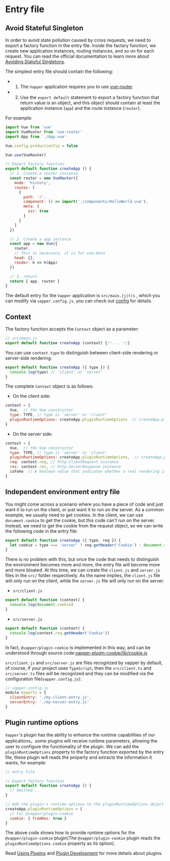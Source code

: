 # Entry file

## Avoid Stateful Singleton

In order to avoid state pollution caused by cross requests, we need to export a factory function in the entry file. Inside the factory function, we create new application instances, routing instances, and so on for each request. You can read the official documentation to learn more about [Avoiding Statuful Singletons](https://ssr.vuejs.org/guide/structure.html#avoid-stateful-singletons).

The simplest entry file should contain the following:

- 1. The `Vapper` application requires you to use [vue-router](https://router.vuejs.org/).
- 2. Use the `export default` statement to export a factory function that return value is an object, and this object should contain at least the application instance (`app`) and the route instance (`router`).

For example:

```js
import Vue from 'vue'
import VueRouter from 'vue-router'
import App from './App.vue'

Vue.config.productionTip = false

Vue.use(VueRouter)

// Export factory function
export default function createApp () {
  // 1. Create a router instance
  const router = new VueRouter({
    mode: 'history',
    routes: [
      {
        path: '/',
        component: () => import('./components/HelloWorld.vue'),
        meta: {
          ssr: true
        }
      }
    ]
  })

  // 2. Create a app instance
  const app = new Vue({
    router,
    // This is necessary, it is for vue-meta
    head: {},
    render: h => h(App)
  })

  // 3. return
  return { app, router }
}
```

The default entry for the `Vapper` application is `src/main.(j|t)s` , which you can modify via `vapper.config.js`, you can check out [config](/config.html) for details.

## Context

The factory function accepts the `Context` object as a parameter:

```js
// src/main.js
export default function createApp (context) {/* ... */}
```

You can use `context.type` to distinguish between client-side rendering or server-side rendering:

```js
export default function createApp ({ type }) {
  console.log(type) // 'client' or 'server'
}
```

The complete `Context` object is as follows:

- On the client side:

```js
context = {
  Vue,  // the Vue constructor
  type: TYPE, // type is 'server' or 'client'
  pluginRuntimeOptions: createApp.pluginRuntimeOptions  // createApp.pluginRuntimeOptions
}
```

- On the server side:

```js
context = {
  Vue,  // the Vue constructor
  type: TYPE, // type is 'server' or 'client'
  pluginRuntimeOptions: createApp.pluginRuntimeOptions,  // createApp.pluginRuntimeOptions
  req: context.req, // http.ClientRequest instance
  res: context.res, // http.ServerResponse instance
  isFake  // A boolean value that indicates whether a real rendering is done
}
```

## Independent environment entry file

You might come across a scenario where you have a piece of code and just want it to run on the client, or just want it to run on the server. As a common example, we usually need to get cookies. In the client, we can use `document.cookie` to get the cookie, but this code can't run on the server. Instead, we need to get the cookie from the request object, so we can write the following code in the entry file:

```js
export default function createApp ({ type, req }) {
  let cookie = type === 'server' ? req.getHeader('Cookie') : document.cookie
}
```

There is no problem with this, but once the code that needs to distinguish the environment becomes more and more, the entry file will become more and more bloated. At this time, we can create the `client.js` and `server.js` files in the `src/` folder respectively. As the name implies, the `client.js` file will only run on the client, while the `server.js` file will only run on the server.

- `src/client.js`

```js
export default function (context) {
  console.log(document.cookie)
}
```

- `src/server.js`

```js
export default function (context) {
  console.log(context.req.getHeader('Cookie'))
}
```

In fact, `@vapper/plugin-cookie` is implemented in this way, and can be understood through source code:[vapper-plugin-cookie/lib/cookie.js](https://github.com/shuidi-fed/vapper/blob/master/packages/vapper-plugin-cookie/lib/cookie.js)

`src/client.js` and `src/server.js` are files recognized by vapper by default, of course, if your project uses `TypeScript`, then the `src/client.ts` and `src/server.ts` files will be recognized and they can be modified via the configuration file(`vapper.config.js`):

```js
// vapper.config.js
module.exports = {
  clientEntry: './my-client-entry.js',
  serverEntry: './my-server-entry.js'
}
```

## Plugin runtime options

`Vapper`'s plugin has the ability to enhance the runtime capabilities of our applications，some plugins will receive runtime parameters, allowing the user to configure the functionality of the plugin. We can add the `pluginRuntimeOptions` property to the factory function exported by the entry file, these plugin will reads the property and extracts the information it wants, for example:

```js {8-12}
// entry file

// Export factory function
export default function createApp () {
  // Omitted...
}

// Add the plugin's runtime options to the pluginRuntimeOptions object
createApp.pluginRuntimeOptions = {
  // For @vapper/plugin-cookie
  cookie: { fromRes: true }
}
```

The above code shows how to provide runtime options for the `@vapper/plugin-cookie` plugin(The `@vapper/plugin-cookie` plugin reads the `pluginRuntimeOptions.cookie` property as its option).

Read [Using Plugins](/using-plugin.html#intro) and [Plugin Development](/write-plugin.html) for more details about plugins.

